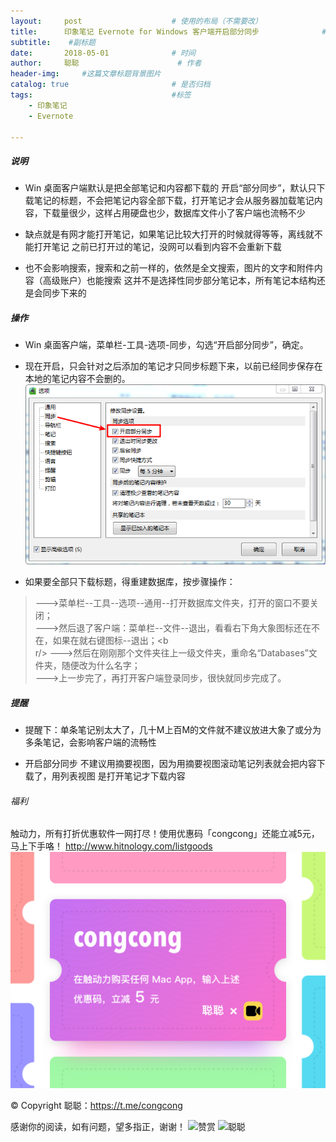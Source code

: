 ```yaml
---
layout:     post                    # 使用的布局（不需要改）
title:      印象笔记 Evernote for Windows 客户端开启部分同步              # 标题 
subtitle:    #副标题
date:       2018-05-01              # 时间
author:     聪聪                      # 作者
header-img:     #这篇文章标题背景图片
catalog: true                       # 是否归档
tags:                               #标签
    - 印象笔记
    - Evernote

---
```


##### 说明
* Win 桌面客户端默认是把全部笔记和内容都下载的
开启“部分同步”，默认只下载笔记的标题，不会把笔记内容全部下载，打开笔记才会从服务器加载笔记内容，下载量很少，这样占用硬盘也少，数据库文件小了客户端也流畅不少

* 缺点就是有网才能打开笔记，如果笔记比较大打开的时候就得等等，离线就不能打开笔记
之前已打开过的笔记，没网可以看到内容不会重新下载

* 也不会影响搜索，搜索和之前一样的，依然是全文搜索，图片的文字和附件内容（高级账户）也能搜索
这并不是选择性同步部分笔记本，所有笔记本结构还是会同步下来的

##### 操作
* Win 桌面客户端，菜单栏-工具-选项-同步，勾选“开启部分同步”，确定。
* 现在开启，只会针对之后添加的笔记才只同步标题下来，以前已经同步保存在本地的笔记内容不会删的。
![congcong](/img/Demand-Sync.png)

* 如果要全部只下载标题，得重建数据库，按步骤操作：
> --->菜单栏--工具--选项--通用--打开数据库文件夹，打开的窗口不要关闭；<br/>
> --->然后退了客户端：菜单栏--文件--退出，看看右下角大象图标还在不在，如果在就右键图标--退出；<b<br/>r/>
> --->然后在刚刚那个文件夹往上一级文件夹，重命名“Databases”文件夹，随便改为什么名字；<br/>
> --->上一步完了，再打开客户端登录同步，很快就同步完成了。

##### 提醒
* 提醒下：单条笔记别太大了，几十M上百M的文件就不建议放进大象了或分为多条笔记，会影响客户端的流畅性

* 开启部分同步 不建议用摘要视图，因为用摘要视图滚动笔记列表就会把内容下载了，用列表视图 是打开笔记才下载内容

###### 福利
触动力，所有打折优惠软件一网打尽！使用优惠码「congcong」还能立减5元，马上下手咯！
<http://www.hitnology.com/listgoods>
![congcong](/img/redeem-congcong.jpg)

&copy; Copyright 聪聪：<https://t.me/congcong>

感谢你的阅读，如有问题，望多指正，谢谢！
![赞赏](http://ww1.sinaimg.cn/mw690/9b84e6acgy1flppiah6tsj20w00w0q5g.jpg)
![聪聪](http://ww1.sinaimg.cn/large/9b84e6acgy1flppiu79amj20ll07awga.jpg)